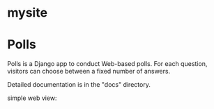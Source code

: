 # mysite


Polls
=====

Polls is a Django app to conduct Web-based polls. For each question,
visitors can choose between a fixed number of answers.

Detailed documentation is in the "docs" directory.

simple web view:
  
